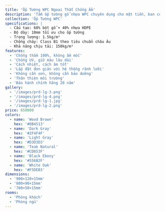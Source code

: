 ```yaml
---
title: 'Ốp Tường WPC Ngoại Thất Chống Ẩm'
description: 'Tấm ốp tường gỗ nhựa WPC chuyên dụng cho mặt tiền, ban công, khu vực ngoại thất. Chống ẩm, chống mối mọt tuyệt đối'
collection: 'Ốp Tường WPC'
specifications: |
  - Cấu tạo: 60% bột gỗ + 40% nhựa HDPE
  - Độ dày: 10mm tối ưu cho ốp tường
  - Trọng lượng: 1.5kg/m²
  - Chống cháy: Class B1 theo tiêu chuẩn châu Âu
  - Khả năng chịu tải: 150kg/m²
features:
  - 'Chống thấm 100%, không ấm mốc'
  - 'Chống UV, giữ màu lâu dài'
  - 'Cách nhiệt, cách âm tốt'
  - 'Lắp đặt đơn giản với hệ thống rãnh lưỡi'
  - 'Không cần sơn, không cần bảo dưỡng'
  - 'Thân thiện môi trường'
  - 'Bảo hành chính hãng 20 năm'
gallery:
  - '/images/prd-lg-3.png'
  - '/images/prd-lg-4.png'
  - '/images/prd-lg-1.jpg'
  - '/images/prd-lg-2.png'
price: 650000
colors:
  - name: 'Wood Brown'
    hex: '#8B4513'
  - name: 'Dark Gray'
    hex: '#2F4F4F'
  - name: 'Light Gray'
    hex: '#D3D3D3'
  - name: 'Teak Natural'
    hex: '#CD853F'
  - name: 'Black Ebony'
    hex: '#556B2F'
  - name: 'White Oak'
    hex: '#F5DEB3'
dimensions:
  - '900×120×15mm'
  - '800×90×15mm'
  - '700×50×15mm'
rooms:
  - 'Phòng khách'
  - 'Phòng ngủ'
---
```

